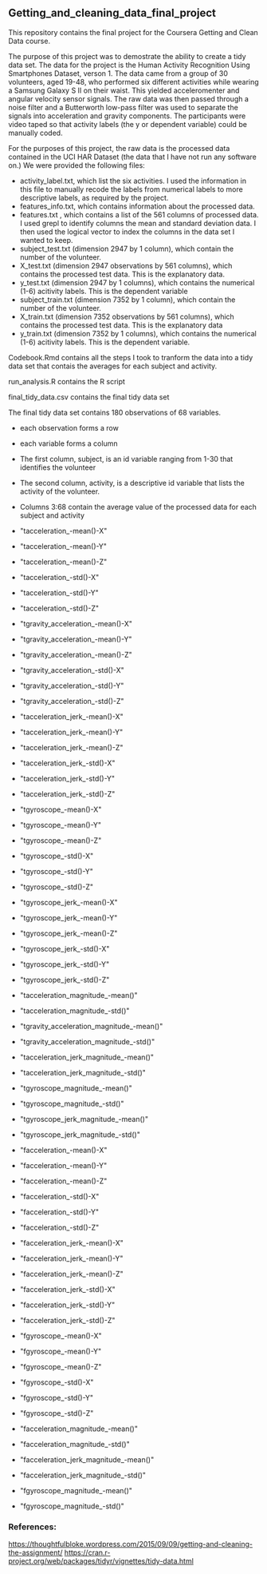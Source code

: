 ## Getting_and_cleaning_data_final_project

This repository contains the final project for the Coursera Getting and Clean Data course.

The purpose of this project was to demostrate the ability to create a tidy data set. The data for the project is the Human Activity Recognition Using Smartphones Dataset, verson 1. The data came from a group of 30 volunteers, aged 19-48, who performed six different activities while wearing a Samsung Galaxy S II on their waist. This yielded acceleromenter and angular velocity sensor signals. The raw data was then passed through a noise filter and a Butterworth low-pass filter was used to separate the signals into acceleration and gravity components. The participants were video taped so that activity labels (the y or dependent variable) could be manually coded.

For the purposes of this project, the raw data is the processed data contained in the UCI HAR Dataset (the data that I have not run any software on.) We were provided the following files:

- activity_label.txt, which list the six activities. I used the information in this file to manually recode the labels from numerical labels to more descriptive labels, as required by the project. 
- features_info.txt, which contains information about the processed data. 
- features.txt , which contains a list of the 561 columns of processed data. I used grepl to identify columns the mean and standard deviation data. I then used the logical vector to index the columns in the data set I wanted to keep. 
- subject_test.txt (dimension 2947 by 1 column), which contain the number of the volunteer. 
- X_test.txt (dimension 2947 observations by 561 columns), which contains the processed test data. This is the explanatory data. 
- y_test.txt (dimension 2947 by 1 columns), which contains the numerical (1-6) acitivity labels. This is the dependent variable 
- subject_train.txt (dimension 7352 by 1 column), which contain the number of the volunteer. 
- X_train.txt (dimension 7352 observations by 561 columns), which contains the processed test data. This is the explanatory data
- y_train.txt (dimension 7352 by 1 columns), which contains the numerical (1-6) acitivity labels. This is the dependent variable.

Codebook.Rmd contains all the steps I took to tranform the data into a tidy data set that contais the averages for each subject and activity.

run_analysis.R contains the R script

final_tidy_data.csv contains the final tidy data set

The final tidy data set contains 180 observations of 68 variables.  

- each observation forms a row  
- each variable forms a column  

- The first column, subject, is an id variable ranging from 1-30 that identifies 
the volunteer
- The second column, activity, is a descriptive id variable that lists the 
activity of the volunteer. 
- Columns 3:68 contain the average value of the processed data for each subject
and activity

- "tacceleration_-mean()-X"  
-  "tacceleration_-mean()-Y"                
-  "tacceleration_-mean()-Z" 
-  "tacceleration_-std()-X"  
-  "tacceleration_-std()-Y"   
-  "tacceleration_-std()-Z"                   
-  "tgravity_acceleration_-mean()-X"  
-  "tgravity_acceleration_-mean()-Y"          
-  "tgravity_acceleration_-mean()-Z"  
-  "tgravity_acceleration_-std()-X"   
-  "tgravity_acceleration_-std()-Y"   
-  "tgravity_acceleration_-std()-Z"
-  "tacceleration_jerk_-mean()-X" 
-  "tacceleration_jerk_-mean()-Y"  
-  "tacceleration_jerk_-mean()-Z"  
-  "tacceleration_jerk_-std()-X"  
-  "tacceleration_jerk_-std()-Y" 
-  "tacceleration_jerk_-std()-Z"  
-  "tgyroscope_-mean()-X"    
-  "tgyroscope_-mean()-Y"                     
-  "tgyroscope_-mean()-Z"   
-  "tgyroscope_-std()-X"                      
-  "tgyroscope_-std()-Y"   
-  "tgyroscope_-std()-Z"                      
-  "tgyroscope_jerk_-mean()-X" 
-  "tgyroscope_jerk_-mean()-Y"              
-  "tgyroscope_jerk_-mean()-Z"  
-  "tgyroscope_jerk_-std()-X"               
-  "tgyroscope_jerk_-std()-Y" 
-  "tgyroscope_jerk_-std()-Z"               
-  "tacceleration_magnitude_-mean()"   
-  "tacceleration_magnitude_-std()"         
-  "tgravity_acceleration_magnitude_-mean()" 
-  "tgravity_acceleration_magnitude_-std()" 
-  "tacceleration_jerk_magnitude_-mean()"  
-  "tacceleration_jerk_magnitude_-std()"    
-  "tgyroscope_magnitude_-mean()"  
-  "tgyroscope_magnitude_-std()"            
-  "tgyroscope_jerk_magnitude_-mean()" 
-  "tgyroscope_jerk_magnitude_-std()"       
-  "facceleration_-mean()-X"   
-  "facceleration_-mean()-Y"                
-  "facceleration_-mean()-Z"   
-  "facceleration_-std()-X"                 
-  "facceleration_-std()-Y" 
-  "facceleration_-std()-Z"                 
-  "facceleration_jerk_-mean()-X"  
-  "facceleration_jerk_-mean()-Y"           
-  "facceleration_jerk_-mean()-Z" 
-  "facceleration_jerk_-std()-X"            
-  "facceleration_jerk_-std()-Y" 
-  "facceleration_jerk_-std()-Z"            
-  "fgyroscope_-mean()-X" 
-  "fgyroscope_-mean()-Y"                   
-  "fgyroscope_-mean()-Z"    
-  "fgyroscope_-std()-X"                    
-  "fgyroscope_-std()-Y"  
-  "fgyroscope_-std()-Z"                    
-  "facceleration_magnitude_-mean()"  
-  "facceleration_magnitude_-std()"         
-  "facceleration_jerk_magnitude_-mean()"  
-  "facceleration_jerk_magnitude_-std()"    
-  "fgyroscope_magnitude_-mean()"   
-  "fgyroscope_magnitude_-std()"  

### References:

https://thoughtfulbloke.wordpress.com/2015/09/09/getting-and-cleaning-the-assignment/
https://cran.r-project.org/web/packages/tidyr/vignettes/tidy-data.html
